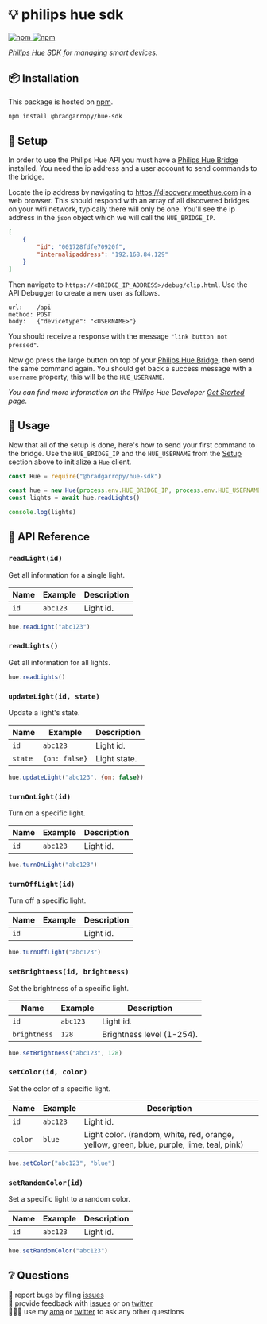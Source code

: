 # 💡 philips hue sdk

<a href="https://www.npmjs.com/package/@bradgarropy/hue-sdk">
    <img alt="npm" src="https://img.shields.io/npm/v/@bradgarropy/hue-sdk.svg?style=flat-square">
</a>

<a href="https://www.npmjs.com/package/@bradgarropy/hue-sdk">
    <img alt="npm" src="https://img.shields.io/npm/dt/@bradgarropy/hue-sdk?style=flat-square">
</a>

_[Philips Hue][hue] SDK for managing smart devices._

## 📦 Installation

This package is hosted on [npm][npm].

```bash
npm install @bradgarropy/hue-sdk
```

## 🚦 Setup

In order to use the Philips Hue API you must have a [Philips Hue Bridge][bridge] installed. You need the ip address and a user account to send commands to the bridge.

Locate the ip address by navigating to https://discovery.meethue.com in a web browser. This should respond with an array of all discovered bridges on your wifi network, typically there will only be one. You'll see the ip address in the `json` object which we will call the `HUE_BRIDGE_IP`.

```json
[
    {
        "id": "001728fdfe70920f",
        "internalipaddress": "192.168.84.129"
    }
]
```

Then navigate to `https://<BRIDGE_IP_ADDRESS>/debug/clip.html`. Use the API Debugger to create a new user as follows.

```
url:    /api
method: POST
body:   {"devicetype": "<USERNAME>"}
```

You should receive a response with the message `"link button not pressed"`.

Now go press the large button on top of your [Philips Hue Bridge][bridge], then send the same command again. You should get back a success message with a `username` property, this will be the `HUE_USERNAME`.

_You can find more information on the Philips Hue Developer [Get Started][get-started] page._

## 🥑 Usage

Now that all of the setup is done, here's how to send your first command to the bridge. Use the `HUE_BRIDGE_IP` and the `HUE_USERNAME` from the [Setup](#-setup) section above to initialize a `Hue` client.

```javascript
const Hue = require("@bradgarropy/hue-sdk")

const hue = new Hue(process.env.HUE_BRIDGE_IP, process.env.HUE_USERNAME)
const lights = await hue.readLights()

console.log(lights)
```

## 📖 API Reference

### `readLight(id)`

Get all information for a single light.

| Name | Example  | Description |
| ---- | -------- | ----------- |
| `id` | `abc123` | Light id.   |

```javascript
hue.readLight("abc123")
```

### `readLights()`

Get all information for all lights.

```javascript
hue.readLights()
```

### `updateLight(id, state)`

Update a light's state.

| Name    | Example       | Description  |
| ------- | ------------- | ------------ |
| `id`    | `abc123`      | Light id.    |
| `state` | `{on: false}` | Light state. |

```javascript
hue.updateLight("abc123", {on: false})
```

### `turnOnLight(id)`

Turn on a specific light.

| Name | Example  | Description |
| ---- | -------- | ----------- |
| `id` | `abc123` | Light id.   |

```javascript
hue.turnOnLight("abc123")
```

### `turnOffLight(id)`

Turn off a specific light.

| Name | Example | Description |
| ---- | ------- | ----------- |
| `id` |         | Light id.   |

```javascript
hue.turnOffLight("abc123")
```

### `setBrightness(id, brightness)`

Set the brightness of a specific light.

| Name         | Example  | Description               |
| ------------ | -------- | ------------------------- |
| `id`         | `abc123` | Light id.                 |
| `brightness` | `128`    | Brightness level (1-254). |

```javascript
hue.setBrightness("abc123", 128)
```

### `setColor(id, color)`

Set the color of a specific light.

| Name    | Example  | Description                                                                              |
| ------- | -------- | ---------------------------------------------------------------------------------------- |
| `id`    | `abc123` | Light id.                                                                                |
| `color` | `blue`   | Light color. (random, white, red, orange, yellow, green, blue, purple, lime, teal, pink) |

```javascript
hue.setColor("abc123", "blue")
```

### `setRandomColor(id)`

Set a specific light to a random color.

| Name | Example  | Description |
| ---- | -------- | ----------- |
| `id` | `abc123` | Light id.   |

```javascript
hue.setRandomColor("abc123")
```

## ❔ Questions

🐛 report bugs by filing [issues][issues]  
📢 provide feedback with [issues][issues] or on [twitter][twitter]  
🙋🏼‍♂️ use my [ama][ama] or [twitter][twitter] to ask any other questions

[get-started]: https://developers.meethue.com/develop/get-started-2
[bridge]: https://www.philips-hue.com/en-us/p/hue-bridge/046677458478
[hue]: https://developers.meethue.com
[npm]: https://www.npmjs.com/package/@bradgarropy/hue-sdk
[issues]: https://github.com/bradgarropy/hue-sdk/issues
[twitter]: https://twitter.com/bradgarropy
[ama]: https://bradgarropy.com/ama
